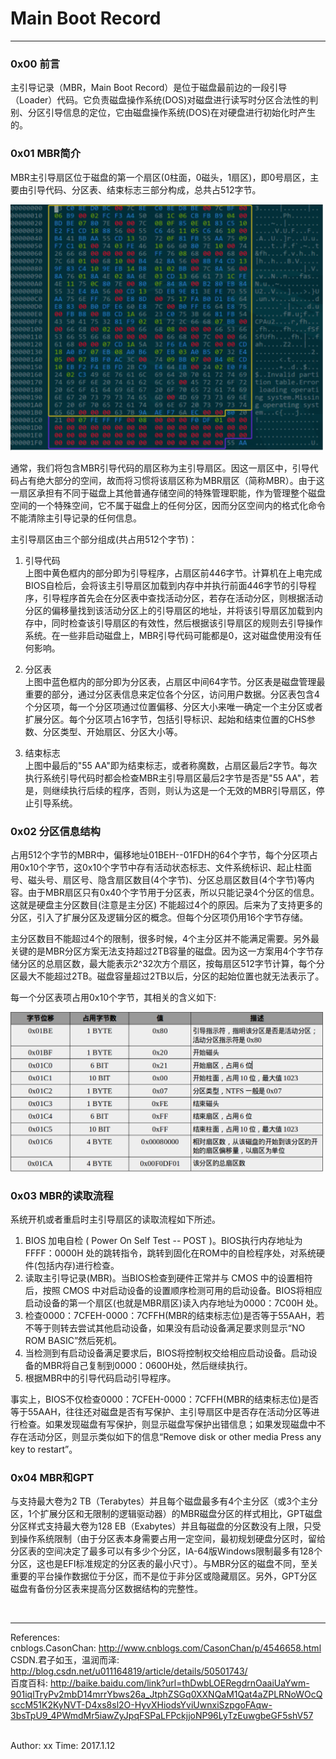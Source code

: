 # Main Boot Record 
--------------------------------  

### 0x00 前言  
主引导记录（MBR，Main Boot Record）是位于磁盘最前边的一段引导（Loader）代码。它负责磁盘操作系统(DOS)对磁盘进行读写时分区合法性的判别、分区引导信息的定位，它由磁盘操作系统(DOS)在对硬盘进行初始化时产生的。  


### 0x01 MBR简介  
MBR主引导扇区位于磁盘的第一个扇区(0柱面，0磁头，1扇区)，即0号扇区，主要由引导代码、分区表、结束标志三部分构成，总共占512字节。  

<img src="Images/Image1.png" width="500">  

通常，我们将包含MBR引导代码的扇区称为主引导扇区。因这一扇区中，引导代码占有绝大部分的空间，故而将习惯将该扇区称为MBR扇区（简称MBR）。由于这一扇区承担有不同于磁盘上其他普通存储空间的特殊管理职能，作为管理整个磁盘空间的一个特殊空间，它不属于磁盘上的任何分区，因而分区空间内的格式化命令不能清除主引导记录的任何信息。

主引导扇区由三个部分组成(共占用512个字节)：

1. 引导代码  
上图中黄色框内的部分即为引导程序，占扇区前446字节。计算机在上电完成BIOS自检后，会将该主引导扇区加载到内存中并执行前面446字节的引导程序，引导程序首先会在分区表中查找活动分区，若存在活动分区，则根据活动分区的偏移量找到该活动分区上的引导扇区的地址，并将该引导扇区加载到内存中，同时检查该引导扇区的有效性，然后根据该引导扇区的规则去引导操作系统。在一些非启动磁盘上，MBR引导代码可能都是0，这对磁盘使用没有任何影响。

2. 分区表  
上图中蓝色框内的部分即为分区表，占扇区中间64字节。分区表是磁盘管理最重要的部分，通过分区表信息来定位各个分区，访问用户数据。分区表包含4个分区项，每一个分区项通过位置偏移、分区大小来唯一确定一个主分区或者扩展分区。每个分区项占16字节，包括引导标识、起始和结束位置的CHS参数、分区类型、开始扇区、分区大小等。

3. 结束标志  
上图中最后的"55 AA"即为结束标志，或者称魔数，占扇区最后2字节。每次执行系统引导代码时都会检查MBR主引导扇区最后2字节是否是"55 AA"，若是，则继续执行后续的程序，否则，则认为这是一个无效的MBR引导扇区，停止引导系统。


### 0x02 分区信息结构  
占用512个字节的MBR中，偏移地址01BEH--01FDH的64个字节，每个分区项占用0x10个字节，这0x10个字节中存有活动状态标志、文件系统标识、起止柱面号、磁头号、扇区号、隐含扇区数目(4个字节)、分区总扇区数目(4个字节)等内容。由于MBR扇区只有0x40个字节用于分区表，所以只能记录4个分区的信息。这就是硬盘主分区数目(注意是主分区) 不能超过4个的原因。后来为了支持更多的分区，引入了扩展分区及逻辑分区的概念。但每个分区项仍用16个字节存储。  

主分区数目不能超过4个的限制，很多时候，4个主分区并不能满足需要。另外最关键的是MBR分区方案无法支持超过2TB容量的磁盘。因为这一方案用4个字节存储分区的总扇区数，最大能表示2^32次方个扇区，按每扇区512字节计算，每个分区最大不能超过2TB。磁盘容量超过2TB以后，分区的起始位置也就无法表示了。  

每一个分区表项占用0x10个字节，其相关的含义如下:  

<img src="Images/Image2.png" width="500">



### 0x03 MBR的读取流程  
系统开机或者重启时主引导扇区的读取流程如下所述。  

1. BIOS 加电自检 ( Power On Self Test -- POST )。BIOS执行内存地址为 FFFF：0000H 处的跳转指令，跳转到固化在ROM中的自检程序处，对系统硬件(包括内存)进行检查。
2. 读取主引导记录(MBR)。当BIOS检查到硬件正常并与 CMOS 中的设置相符后，按照 CMOS 中对启动设备的设置顺序检测可用的启动设备。BIOS将相应启动设备的第一个扇区(也就是MBR扇区)读入内存地址为0000：7C00H 处。
3. 检查0000：7CFEH-0000：7CFFH(MBR的结束标志位)是否等于55AAH，若不等于则转去尝试其他启动设备，如果没有启动设备满足要求则显示“NO ROM BASIC”然后死机。
4. 当检测到有启动设备满足要求后，BIOS将控制权交给相应启动设备。启动设备的MBR将自己复制到0000：0600H处，然后继续执行。
5. 根据MBR中的引导代码启动引导程序。


事实上，BIOS不仅检查0000：7CFEH-0000：7CFFH(MBR的结束标志位)是否等于55AAH，往往还对磁盘是否有写保护、主引导扇区中是否存在活动分区等进行检查。如果发现磁盘有写保护，则显示磁盘写保护出错信息；如果发现磁盘中不存在活动分区，则显示类似如下的信息“Remove disk or other media Press any key to restart”。


### 0x04 MBR和GPT  
与支持最大卷为2 TB（Terabytes）并且每个磁盘最多有4个主分区（或3个主分区，1个扩展分区和无限制的逻辑驱动器）的MBR磁盘分区的样式相比，GPT磁盘分区样式支持最大卷为128 EB（Exabytes）并且每磁盘的分区数没有上限，只受到操作系统限制（由于分区表本身需要占用一定空间，最初规划硬盘分区时，留给分区表的空间决定了最多可以有多少个分区，IA-64版Windows限制最多有128个分区，这也是EFI标准规定的分区表的最小尺寸）。与MBR分区的磁盘不同，至关重要的平台操作数据位于分区，而不是位于非分区或隐藏扇区。另外，GPT分区磁盘有备份分区表来提高分区数据结构的完整性。



</br> 

------------------------------  
References:  
cnblogs.CasonChan: <http://www.cnblogs.com/CasonChan/p/4546658.html>  
CSDN.君子如玉，温润而泽:  <http://blog.csdn.net/u011164819/article/details/50501743/>  
百度百科:  <http://baike.baidu.com/link?url=thDwbLOERegdrnOaaiUaYwm-901iqlTryPv2mbD14mrrYbws26a_JtphZSGq0XXNQaM1Qat4aZPLRNoWOcQsccM51K2KyNVT-D4xs8sl2O-HyvXHiodsYviUwnxiSzpgoFAqw-3bsTpU9_4PWmdMr5iawZyJpqFSPaLFPckjjoNP96LyTzEuwgbeGF5shV57>  

</br>
Author: xx  
Time: 2017.1.12  